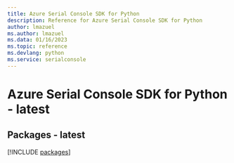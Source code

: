 ```yaml
---
title: Azure Serial Console SDK for Python
description: Reference for Azure Serial Console SDK for Python
author: lmazuel
ms.author: lmazuel
ms.data: 01/16/2023
ms.topic: reference
ms.devlang: python
ms.service: serialconsole
---
```

# Azure Serial Console SDK for Python - latest
## Packages - latest
[!INCLUDE [packages](serial-console-index.md)]